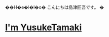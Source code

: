 ��H�e�l�l�o�
こんにちは島津匠吾です。
�

<h1><a href="https://github.com/yusuke-tamaki-2306">I'm YusukeTamaki</a></h1>
